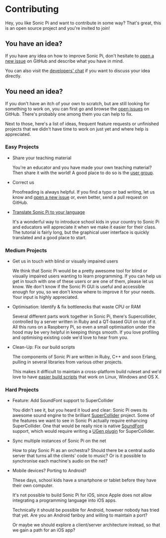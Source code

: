 # Contributing

Hey, you like Sonic Pi and want to contribute in some way?
That's great, this is an open source project and you're invited to join!

## You have an idea?

If you have any idea on how to improve Sonic Pi, don't hesitate to
[open a new issue](https://github.com/samaaron/sonic-pi/issues) on
GitHub and describe what you have in mind.

You can also visit the
[developers' chat](https://gitter.im/samaaron/sonic-pi) if you want
to discuss your idea directly.

## You need an idea?

If you don't have an itch of your own to scratch, but are still looking
for something to work on, you can first go and browse the
[open issues](https://github.com/samaaron/sonic-pi/issues) on GitHub.
There's probably one among them you can help to fix.

Next to those, here's a list of ideas, frequent feature requests or
unfinished projects that we didn't have time to work on just yet and
where help is appreciated.

### Easy Projects

- Share your teaching material
  
  You're an educator and you have made your own teaching material?
  Then share it with the world! A good place to do so is the
  [user group](https://groups.google.com/forum/#!forum/sonic-pi).

- Correct us
  
  Proofreading is always helpful. If you find a typo or bad writing,
  let us know and [open a new issue](https://github.com/samaaron/sonic-pi/issues)
  or, even better, send a pull request on GitHub.
  
- [Translate Sonic Pi to your language](https://github.com/samaaron/sonic-pi/blob/main/TRANSLATION.md)
  
  It's a wonderful way to introduce school kids in your country to
  Sonic Pi and educators will appreciate it when we make it easier for
  their class. The tutorial is fairly long, but the graphical user
  interface is quickly translated and a good place to start.

### Medium Projects

- Get us in touch with blind or visually impaired users

  We think that Sonic Pi would be a pretty awesome tool for blind or
  visually impaired users wanting to learn programming. If you can
  help us get in touch with one of these users or are one of them,
  please let us know. We don't know if the Sonic Pi GUI is useful
  and accessible enough for you, so we don't know where to improve it
  for your needs. Your input is highly appreciated.

- Optimisation: Identify & fix bottlenecks that waste CPU or RAM

  Several different parts work together in Sonic Pi, there's
  Supercollider, controlled by a server written in Ruby and
  a QT-based GUI on top of it. All this runs on a Raspberry Pi, so even
  a small optimisation under the hood may be very helpful in
  keeping things smooth. If you love profiling and optimising existing
  code we'd love to hear from you.

- Clean-Up: Fix our build scripts

  The components of Sonic Pi are written in Ruby, C++ and soon Erlang,
  pulling in several libraries from various other projects.
  
  This makes it difficult to maintain a cross-platform build ruleset
  and we'd love to have
  [easier build scripts](https://twitter.com/despair/status/679136039303278593)
  that work on Linux, Windows and OS X.

### Hard Projects

- Feature: Add SoundFont support to SuperCollider

  You didn't see it, but you heard it loud and clear: Sonic Pi owes
  its awesome sound engine to the brilliant
  [SuperCollider](http://supercollider.github.io/) project.
  Some of the features we want to see in Sonic Pi actually
  require enhancing SuperCollider. One that would be really nice
  is native [SoundFont](https://en.wikipedia.org/wiki/SoundFont) support,
  which would require writing a
  [UGen plugin](https://github.com/supercollider/sc3-plugins)
  for SuperCollider.
  
- Sync multiple instances of Sonic Pi on the net

  How to play Sonic Pi as an orchestra? Should there be a central
  audio server that turns all the clients' code to music? Or is it
  possible to synchronise each machine's audio on the net?

- Mobile devices? Porting to Android?

  These days, school kids have a smartphone or tablet before they have
  their own computer.

  It's not possible to build Sonic Pi for iOS, since Apple does not
  allow integrating a programming language into iOS apps.

  Technically it should be possible for Android, however nobody has
  tried that yet. Are you an Android fanboy and willing to maintain a
  port?

  Or maybe we should explore a client/server architecture instead, so
  that we gain a path for an iOS app?
